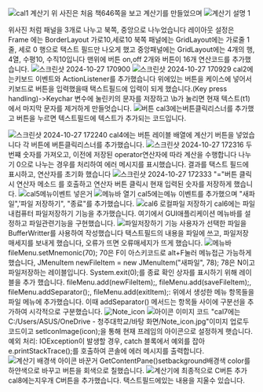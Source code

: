 ![cal1 계산기](https://github.com/user-attachments/assets/7b9677b7-b991-4f2a-a8a8-00107a2be21f)
위 사진은 처음 책646쪽을 보고 계산기를 만들었으며 
![계산기 설명 1](https://github.com/user-attachments/assets/1209f519-baa1-4f55-a0d4-cdf4facd7346)

위사진 처럼 패널을 3개로 나누고 북쪽, 중앙으로 나누었습니다
레이아웃 설정은 Frame 에는 BorderLayout 가로10,세로10
북쪽 패널에는 GridLayout에는 가로줄 1줄, 세로 0 행으로 택스트 필드만 나오게 했고
중앙패널에는 GridLayout에는 4개의 행, 4열, 수평10, 수직10입니다
맨위에 버튼 on,off 2개와 버튼이 16개 연산코드를 추가했습니다.
 ![스크린샷 2024-10-27 170900](https://github.com/user-attachments/assets/4bbd3dbd-a4dc-437e-a0bd-6aa456ea86f6)
![스크린샷 2024-10-27 170929](https://github.com/user-attachments/assets/849a72c3-2bfb-47ae-b262-e68838fe2bc8)
cal2에는키보드 이벤트와 ActionListener를 추가했습니다
위에있는 버튼을 케이스에 넣어서 키보드로 버튼을 입력했을때 택스트필드에 입력이 되게 했습니다.(Key press handling)->Keychar 변수에 눌린키의 문자를 저장하고 \b가 눌리면 현재 텍스트(t1)에서 마지막 문자를 제거하게 만들엇습니다.
 ![버튼](https://github.com/user-attachments/assets/3f072fc2-13df-4d08-abdf-eeb2993d2e29)
cal3에는버튼클릭리스너를 추가했고 버튼을 누르면 텍스트필드에 텍스트가 추가되는 코드입니다.

 ![스크린샷 2024-10-27 172240](https://github.com/user-attachments/assets/17a512a5-2ed4-4528-be75-f96c16532ef1)
cal4에는 버튼 레이블 배열에 계산기 버튼을 넣었습니다
각 버튼에 버튼클릭리스너를 추가했습니다.
![스크린샷 2024-10-27 172316](https://github.com/user-attachments/assets/12ff2f3c-93ae-4d9f-81b2-7b08818355f9)
두번쨰 숫자를 가져오고, 이전에 저장된 operator연산자에 따라 계산을 수행합니다
나누기 0으로 나누는 경우를 처리하여 에러 메시지를 표시했습니다.
결과를 택스트 필드에 표시하고, 연산자를 초기화 했습니다
![스크린샷 2024-10-27 172333](https://github.com/user-attachments/assets/bfdac423-493b-469d-9722-8e2ea6e82950)
"="버튼 클릭시 연산자 메소드 를 호출하고 연산자 버튼 클릭시 현재 입력된 숫자를 저장하게 했습니다.
 ![cal5메뉴이벤트 넣은거](https://github.com/user-attachments/assets/95dcee47-2015-4e58-b533-f1aca1a7f605)
![메뉴바 열기](https://github.com/user-attachments/assets/9dccb8ee-bc93-49ac-b54d-071fe942aacc)
cal5에는메뉴 이벤트를 추가했으며 "새파일",'파일 저장하기", "종료"를 추가했습니다.
![cal6 로컬파일 저장하기](https://github.com/user-attachments/assets/f1ee0801-9e03-4535-9778-266482b56638)
cal6에는 파일 내컴퓨터 파일저장하기 기능을 추가했습니다. 여기에서 GUI애플리케이션 메뉴바를 설정하고 파일관련기능을 구현했습니다.
![파일저장하기 기능 ](https://github.com/user-attachments/assets/ee9c21e6-e0d0-4e4b-996d-4d20734b1f75)
사용자가 선택한 파일을 BufferWritter를 사용하여 작성했습니다
택스트필드의 내용을 파일에 쓰고, 파일저장 매세지를 보내게 했습니다, 오류가 뜨면 오류매세지가 뜨게 했습니다.
![메뉴바](https://github.com/user-attachments/assets/5082b429-7206-435e-a2ae-d3e522f12103)
fileMenu.setMnemonic(70); 70은 F이 아스키코드로 alt+F눌러 메뉴접근 가능하게 했습니다, JMenuItem newFileItem = new JMenuItem("새파일", 78); 78은 N이고 파일저장하는 레이블입니다. System.exit(0);를 종료 확인 상자를 표시하기 위해 레이블을 추가 했습니다.
fileMenu.add(newFileItem);, fileMenu.add(saveFileItem);, fileMenu.addSeparator();, fileMenu.add(exitItem);: 위에서 생성한 메뉴 항목들을 파일 메뉴에 추가했습니다. 
이때 addSeparator() 메서드는 항목들 사이에 구분선을 추가하여 시각적으로 구분했습니다.
 ![Note_icon](https://github.com/user-attachments/assets/1e0a1eee-5a28-48cf-9772-eaa5f6c96e6d)
![아이콘 이미지 코드](https://github.com/user-attachments/assets/2e1a059d-83ff-49be-8baa-72fc263df1e1)
"cal7에는 C:/Users/ASUS/OneDrive - 청주대학교/바탕 화면/Note_icon.jpg"이미지 업로두 코드이고 
setIconImage(icon);을 통해 현재 프레임의 아이콘으로 설정하게 햇습니다.
예외 처리: IOException이 발생할 경우, catch 블록에서 예외를 잡아 e.printStackTrace();를 호출하여 콘솔에 에러 메시지를 출력합니다. 
![계산기 배경색 아이콘 바꾼거](https://github.com/user-attachments/assets/ca5b7723-15f4-45e8-85f5-062a767ac7bb)
GetContentPane()setbackground배경색 color를 하얀색으로 바꾸고 버튼을 회색으로 칠했습니다.
![계산기에 최종적으로 C버튼 추가](https://github.com/user-attachments/assets/29beda10-f6e3-46c8-8eae-ab095b24bc29)
cal8에는지우개 C버튼을 추가했습니다. 택스트필드에있는 내용을 지울수 있습니다.
